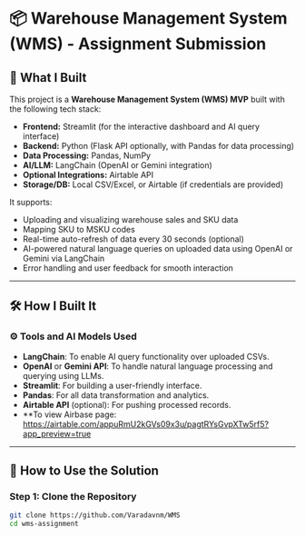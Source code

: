 # 📦 Warehouse Management System (WMS) - Assignment Submission

## 🔧 What I Built

This project is a **Warehouse Management System (WMS) MVP** built with the following tech stack:

- **Frontend:** Streamlit (for the interactive dashboard and AI query interface)
- **Backend:** Python (Flask API optionally, with Pandas for data processing)
- **Data Processing:** Pandas, NumPy
- **AI/LLM:** LangChain (OpenAI or Gemini integration)
- **Optional Integrations:** Airtable API
- **Storage/DB:** Local CSV/Excel, or Airtable (if credentials are provided)

It supports:

- Uploading and visualizing warehouse sales and SKU data
- Mapping SKU to MSKU codes
- Real-time auto-refresh of data every 30 seconds (optional)
- AI-powered natural language queries on uploaded data using OpenAI or Gemini via LangChain
- Error handling and user feedback for smooth interaction

---

## 🛠 How I Built It

### ⚙️ Tools and AI Models Used

- **LangChain**: To enable AI query functionality over uploaded CSVs.
- **OpenAI** or **Gemini API**: To handle natural language processing and querying using LLMs.
- **Streamlit**: For building a user-friendly interface.
- **Pandas**: For all data transformation and analytics.
- **Airtable API** (optional): For pushing processed records.
- **To view Airbase page:  https://airtable.com/appuRmU2kGVs09x3u/pagtRYsGvpXTw5rf5?app_preview=true

---

## 🚀 How to Use the Solution

### Step 1: Clone the Repository

```bash
git clone https://github.com/Varadavnm/WMS
cd wms-assignment

